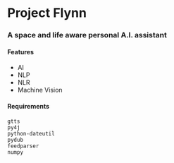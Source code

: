 # Project Flynn

### A space and life aware personal A.I. assistant 

#### Features

- AI
- NLP
- NLR
- Machine Vision

#### Requirements
	gtts
	py4j
	python-dateutil
	pydub
	feedparser
	numpy